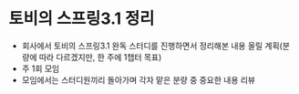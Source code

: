 # 토비의 스프링3.1 정리

- 회사에서 토비의 스프링3.1 완독 스터디를 진행하면서 정리해본 내용 올릴 계획(분량에 따라 다르겠지만, 한 주에 1챕터 목표)
- 주 1회 모임
- 모임에서는 스터디원끼리 돌아가며 각자 맡은 분량 중 중요한 내용 리뷰
